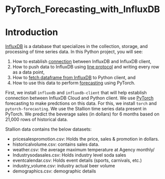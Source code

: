 # PyTorch_Forecasting_with_InfluxDB

# Introduction

[InfluxDB](https://www.influxdata.com/) is a database that specializes in the collection, storage, and processing of time series data.
In this Python project, you will see:
1. How to establish [connection](https://github.com/influxdata/influxdb-client-python/blob/master/examples/influx_cloud.py) between InfluxDB and InfluxDB client,
2. How to push data to InfluxDB using [line protocol](https://docs.influxdata.com/influxdb/cloud/reference/syntax/line-protocol/) and writing every row as a data point,
3. How to [fetch dataframe from InfluxDB](https://github.com/SmritiSatyan/PyTorch_Forecasting_with_InfluxDB/blob/main/ingest_and_query.py) to Python client, and
4. How to use this data to perform [forecasting](https://github.com/jdb78/pytorch-forecasting/blob/master/docs/source/tutorials/stallion.ipynb) using PyTorch.


First, we install ``influxdb`` and ``influxdb-client`` that will help establish connection between InfluxDB Cloud and Python client. We use [PyTorch](https://pytorch-forecasting.readthedocs.io/en/stable/) forecasting to make predctions on this data. For this, we install ``torch`` and ``pytorch-forecasting``. We use the Stallion time series data present in PyTorch. We predict the beverage sales (in dollars) for 6 months based on 21,000 rows of historical data.  

Stallion data contains the below datasets:
* pricesalespromotion.csv: Holds the price, sales & promotion in dollars.
* historicalvolume.csv: contains sales data.
* weather.csv: the average maximum temperature at Agency monthly/ 
* Industrysodasales.csv: Holds industry level soda sales 
* eventcalendar.csv: Holds event details (sports, carnivals, etc.)
* industry_volume.csv: industry actual beer volume
* demographics.csv: demographic details
